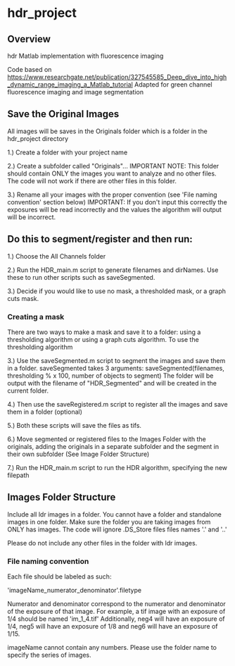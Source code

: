 # hdr_project
## Overview
hdr Matlab implementation with fluorescence imaging

Code based on https://www.researchgate.net/publication/327545585_Deep_dive_into_high_dynamic_range_imaging_a_Matlab_tutorial
Adapted for green channel fluorescence imaging and image segmentation

## Save the Original Images
All images will be saves in the Originals folder which is a folder in the hdr_project directory

1.) Create a folder with your project name

2.) Create a subfolder called "Originals"...
IMPORTANT NOTE: This folder should contain ONLY the images you want to analyze and no other files. The code will not work if there are other files in this folder.

3.) Rename all your images with the proper convention (see 'File naming convention' section below)
IMPORTANT: If you don't input this correctly the exposures will be read incorrectly and the values the algorithm will output will be incorrect.

## Do this to segment/register and then run:
1.) Choose the All Channels folder

2.) Run the HDR_main.m script to generate filenames and dirNames. Use these to run other scripts such as saveSegmented.

3.) Decide if you would like to use no mask, a thresholded mask, or a graph cuts mask.

### Creating a mask
There are two ways to make a mask and save it to a folder: using a thresholding algorithm or using a graph cuts algorithm. To use the thresholding algorithm

3.) Use the saveSegmented.m script to segment the images and save them in a folder. saveSegmented takes 3 arguments:
saveSegmented(filenames, thresholding % x 100, number of objects to segment) The folder will be output with the filename of "HDR_Segmented" and will be created in the current folder.

4.) Then use the saveRegistered.m script to register all the images and save them in a folder (optional)

5.) Both these scripts will save the files as tifs.

6.) Move segmented or registered files to the Images Folder with the originals, adding the originals in a separate subfolder and the segment in their own subfolder (See Image Folder Structure)

7.) Run the HDR_main.m script to run the HDR algorithm, specifying the new filepath

## Images Folder Structure
Include all ldr images in a folder. You cannot have a folder and standalone images in one folder. Make sure the folder you are taking images from ONLY has images. The code will ignore .DS_Store files files names '.' and '..'

Please do not include any other files in the folder with ldr images.

### File naming convention
Each file should be labeled as such:

'imageName_numerator_denominator'.filetype

Numerator and denominator correspond to the numerator and denominator of the exposure of that image.
For example, a tif image with an exposure of 1/4 should be named 'im_1_4.tif'
Additionally, neg4 will have an exposure of 1/4, neg5 will have an exposure of 1/8 and neg6 will have an exposure of 1/15.

imageName cannot contain any numbers. Please use the folder name to specify the series of images.
